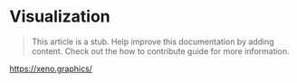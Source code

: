 # Visualization

> This article is a stub. Help improve this documentation by adding content. Check out the how to contribute guide for more information. 

https://xeno.graphics/